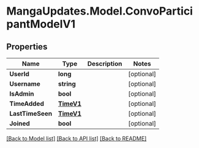 # MangaUpdates.Model.ConvoParticipantModelV1

## Properties

Name | Type | Description | Notes
------------ | ------------- | ------------- | -------------
**UserId** | **long** |  | [optional] 
**Username** | **string** |  | [optional] 
**IsAdmin** | **bool** |  | [optional] 
**TimeAdded** | [**TimeV1**](TimeV1.md) |  | [optional] 
**LastTimeSeen** | [**TimeV1**](TimeV1.md) |  | [optional] 
**Joined** | **bool** |  | [optional] 

[[Back to Model list]](../README.md#documentation-for-models) [[Back to API list]](../README.md#documentation-for-api-endpoints) [[Back to README]](../README.md)

